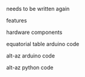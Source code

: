 needs to be written again

features


hardware components


equatorial table arduino code


alt-az arduino code



alt-az python code 
